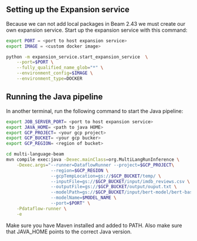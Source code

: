 <!--
    Licensed to the Apache Software Foundation (ASF) under one
    or more contributor license agreements.  See the NOTICE file
    distributed with this work for additional information
    regarding copyright ownership.  The ASF licenses this file
    to you under the Apache License, Version 2.0 (the
    "License"); you may not use this file except in compliance
    with the License.  You may obtain a copy of the License at

      http://www.apache.org/licenses/LICENSE-2.0

    Unless required by applicable law or agreed to in writing,
    software distributed under the License is distributed on an
    "AS IS" BASIS, WITHOUT WARRANTIES OR CONDITIONS OF ANY
    KIND, either express or implied.  See the License for the
    specific language governing permissions and limitations
    under the License.
-->
## Setting up the Expansion service
Because we can not add local packages in Beam 2.43 we must create our own expansion service.
Start up the expansion service with this command:

```bash
export PORT = <port to host expansion service>
export IMAGE = <custom docker image>

python -m expansion_service.start_expansion_service  \
    --port=$PORT \
    --fully_qualified_name_glob="*" \
    --environment_config=$IMAGE \
    --environment_type=DOCKER
```
## Running the Java pipeline
In another terminal, run the following command to start the Java pipeline:

```bash
export JOB_SERVER_PORT= <port to host expansion service>
export JAVA_HOME= <path to java HOME>
export GCP_PROJECT= <your gcp project>
export GCP_BUCKET= <your gcp bucker>
export GCP_REGION= <region of bucket>

cd multi-language-beam
mvn compile exec:java -Dexec.mainClass=org.MultiLangRunInference \
    -Dexec.args="--runner=DataflowRunner --project=$GCP_PROJECT\
                 --region=$GCP_REGION \
                 --gcpTempLocation=gs://$GCP_BUCKET/temp/ \
                 --inputFile=gs://$GCP_BUCKET/input/imdb_reviews.csv \
                 --outputFile=gs://$GCP_BUCKET/output/ouput.txt \
                 --modelPath=gs://$GCP_BUCKET/input/bert-model/bert-base-uncased.pth \
                 --modelName=$MODEL_NAME \
                 --port=$PORT" \
    -Pdataflow-runner \
    -e
```

Make sure you have Maven installed and added to PATH. Also make sure that JAVA_HOME
points to the correct Java version.
